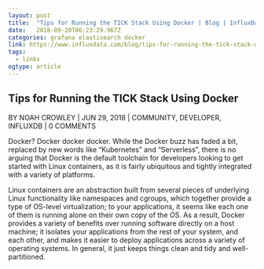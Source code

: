 ```yaml
---
layout: post 
title:  "Tips for Running the TICK Stack Using Docker | Blog | InfluxData" 
date:   2018-09-20T06:23:29.967Z 
categories: grafana elastisearch docker 
link: https://www.influxdata.com/blog/tips-for-running-the-tick-stack-using-docker/ 
tags:
  - links
ogtype: article 
---
```


## Tips for Running the TICK Stack Using Docker
BY NOAH CROWLEY | JUN 29, 2018 | COMMUNITY, DEVELOPER, INFLUXDB | 0 COMMENTS

Docker? Docker docker docker.
While the Docker buzz has faded a bit, replaced by new words like “Kubernetes” and “Serverless”, there is no arguing that Docker is the default toolchain for developers looking to get started with Linux containers, as it is fairly ubiquitous and tightly integrated with a variety of platforms.

Linux containers are an abstraction built from several pieces of underlying Linux functionality like namespaces and cgroups, which together provide a type of OS-level virtualization; to your applications, it seems like each one of them is running alone on their own copy of the OS. As a result, Docker provides a variety of benefits over running software directly on a host machine; it isolates your applications from the rest of your system, and each other, and makes it easier to deploy applications across a variety of operating systems. In general, it just keeps things clean and tidy and well-partitioned.